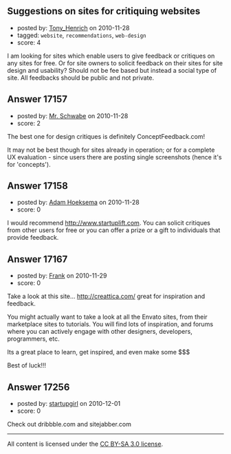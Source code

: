 ## Suggestions on sites for critiquing websites

- posted by: [Tony_Henrich](https://stackexchange.com/users/-1/5619-tony-henrich) on 2010-11-28
- tagged: `website`, `recommendations`, `web-design`
- score: 4

I am looking for sites which enable users to give feedback or critiques on any sites for free.
Or for site owners to solicit feedback on their sites for site design and usability? Should not be fee based but instead a social type of site. All feedbacks should be public and not private.



## Answer 17157

- posted by: [Mr. Schwabe](https://stackexchange.com/users/-1/5593-mr-schwabe) on 2010-11-28
- score: 2

The best one for design critiques is definitely ConceptFeedback.com!  

It may not be best though for sites already in operation; or for a complete UX evaluation - since users there are posting single screenshots (hence it's for 'concepts'). 


## Answer 17158

- posted by: [Adam Hoeksema](https://stackexchange.com/users/-1/4276-adam-hoeksema) on 2010-11-28
- score: 0

<p>I would recommend <a href="http://www.startuplift.com" rel="nofollow">http://www.startuplift.com</a>.  You can solicit critiques from other users for free or you can offer a prize or a gift to individuals that provide feedback.  </p>



## Answer 17167

- posted by: [Frank](https://stackexchange.com/users/-1/4858-frank) on 2010-11-29
- score: 0

Take a look at this site... http://creattica.com/
great for inspiration and feedback.

You might actually want to take a look at all the Envato sites, from their marketplace sites to tutorials.  You will find lots of inspiration, and forums where you can actively engage with other designers, developers, programmers, etc.  

Its a great place to learn, get inspired, and even make some $$$

Best of luck!!!


## Answer 17256

- posted by: [startupgirl](https://stackexchange.com/users/-1/5725-startupgirl) on 2010-12-01
- score: 0

Check out dribbble.com and sitejabber.com 



---

All content is licensed under the [CC BY-SA 3.0 license](https://creativecommons.org/licenses/by-sa/3.0/).
